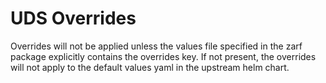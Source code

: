 # UDS Overrides

Overrides will not be applied unless the values file specified in the zarf package explicitly contains the overrides key. If not present, the overrides will not apply to the default values yaml in the upstream helm chart. 